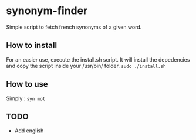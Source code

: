 # synonym-finder

Simple script to fetch french synonyms of a given word.

## How to install

For an easier use, execute the install.sh script. It will install the depedencies and copy the script inside your /usr/bin/ folder.
`sudo ./install.sh`

## How to use

Simply : `syn mot`

## TODO

- Add english
